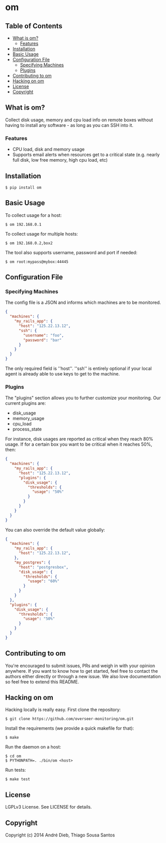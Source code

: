 # om

## Table of Contents

- [What is om?](#what-is-om)
  - [Features](#features)
- [Installation](#installation)
- [Basic Usage](#basic-usage)
- [Configuration File](#configuration-file)
  - [Specifying Machines](#specifying-machines)
  - [Plugins](#plugins)
- [Contributing to om](#contributing-to-om)
- [Hacking on om](#hacking-on-om)
- [License](#license)
- [Copyright](#copyright)

## What is om?

Collect disk usage, memory and cpu load info on remote boxes without having to install any software - as long as you can SSH into it.

### Features

- CPU load, disk and memory usage
- Supports email alerts when resources get to a critical state (e.g. nearly full disk, low free memory, high cpu load, etc)


## Installation

```shell
$ pip install om
```

## Basic Usage

To collect usage for a host:

```shell
$ om 192.168.0.1
```

To collect usage for multiple hosts:

```shell
$ om 192.168.0.2,box2
```

The tool also supports username, password and port if needed:

```shell
$ om root:mypass@mybox:44445
```

## Configuration File

### Specifying Machines

The config file is a JSON and informs which machines are to be monitored.

```json
{
  "machines": {
    "my_rails_app": {
      "host": "125.22.13.12",
      "ssh": {
        "username": "foo",
        "password": "bar"
      }
    }
  }
}
```

The only required field is ''host''. ''ssh'' is entirely optional if your local agent is already able to use keys to get to the machine.

### Plugins

The "plugins" section allows you to further customize your monitoring. Our current plugins are:

- disk_usage
- memory_usage
- cpu_load
- process_state

For instance, disk usages are reported as critical when they reach 80% usage. If for a certain box you want to be critical when it reaches 50%, then:

```json
{
  "machines": {
    "my_rails_app": {
      "host": "125.22.13.12",
      "plugins": {
        "disk_usage": {
          "thresholds": {
            "usage": "50%"
          }
        }
      }
    }
  }
}
```

You can also override the default value globally:

```json
{
  "machines": {
    "my_rails_app": {
      "host": "125.22.13.12",
    },
    "my_postgres": {
      "host": "postgresbox",
      "disk_usage": {
        "thresholds": {
          "usage": "60%"
        }
      }
    }
  },
  "plugins": {
    "disk_usage": {
      "thresholds": {
        "usage": "50%"
      }
    }
  }
}
```

## Contributing to om

You're encouraged to submit issues, PRs and weigh in with your opinion anywhere. If you want to know how to get started,
feel free to contact the authors either directly or through a new issue. We also love documentation so feel free to extend
this README.

## Hacking on om

Hacking locally is really easy. First clone the repository:

```shell
$ git clone https://github.com/overseer-monitoring/om.git
```

Install the requirements (we provide a quick makefile for that):

```shell
$ make
```

Run the daemon on a host:

```shell
$ cd om
$ PYTHONPATH=. ./bin/om <host>
```

Run tests:

```shell
$ make test
```

## License

LGPLv3 License. See LICENSE for details.

## Copyright

Copyright (c) 2014 André Dieb, Thiago Sousa Santos
